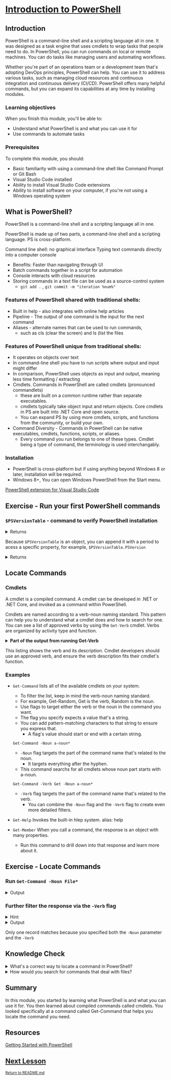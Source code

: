 #  [Introduction to PowerShell](https://docs.microsoft.com/en-us/learn/modules/introduction-to-powershell/)

## Introduction

<p>PowerShell is a command-line shell and a scripting language all in one. It was designed as a task engine that uses cmdlets to wrap tasks that people need to do. In PowerShell, you can run commands on local or remote machines. You can do tasks like managing users and automating workflows.</p>

<p>Whether you're part of an operations team or a development team that's adopting DevOps principles, PowerShell can help. You can use it to address various tasks, such as managing cloud resources and continuous integration and continuous delivery (CI/CD). PowerShell offers many helpful commands, but you can expand its capabilities at any time by installing modules.</p>

### Learning objectives

When you finish this module, you'll be able to:

  *  Understand what PowerShell is and what you can use it for
  *  Use commands to automate tasks

### Prerequisites

To complete this module, you should:

  *  Basic familiarity with using a command-line shell like Command Prompt or Git Bash
  *  Visual Studio Code installed
  *  Ability to install Visual Studio Code extensions
  *  Ability to install software on your computer, if you're not using a Windows operating system


## What is PowerShell?

PowerShell is a command-line shell and a scripting language all in one.

PowerShell is made up of two parts, a command-line shell and a scripting language.
PS is cross-platform. 

Command line shell: no graphical interface 
Typing text commands directly into a computer console
- Benefits: Faster than navigating through UI 
- Batch commands together in a script for automation
- Console interacts with cloud resources 
- Storing commands in a text file can be used as a source-control system
  - `git add .` , `git commit -m "iteration %num%"` 

### Features of PowerShell shared with traditional shells:
- Built in help - also integrates with online help articles
- Pipeline - The output of one command is the input for the next command
- Aliases - alternate names that can be used to run commands,
    - such as cls (clear the screen) and ls (list the files

### Features of PowerShell unique from traditional shells:
- It operates on objects over text
- In command-line shell you have to run scripts where output and input might differ
- In comparison, PowerShell uses objects as input and output, meaning less time formatting / extracting 
- Cmdlets. Commands in PowerShell are called cmdlets (pronounced commandlets)
    - these are built on a common runtime rather than separate executables. 
    - cmdlets typically take object input and return objects. Core cmdlets in PS are built into .NET Core and open source. 
    - You can expand PS by using more cmdlets, scripts, and functions from the community, or build your own. 
- Command Diversity - Commands in PowerShell can be native executables, cmdlets, functions, scripts, or aliases. 
    - Every command you run belongs to one of these types. Cmdlet being a type of command, the terminology is used interchangably. 

### Installation
- PowerShell is cross-platform but if using anything beyond Windows 8 or later, installation will be required. 
- Windows 8+, You can open Windows PowerShell from the Start menu.

[PowerShell extension for Visual Studio Code](https://marketplace.visualstudio.com/items?itemName=ms-vscode.PowerShell)

## Exercise - Run your first PowerShell commands

### `$PSVersionTable` - command to verify PowerShell installation 

<details>
    <summary>
        Returns
    </summary>
    <table>
        <tr>
            <th>Name</th>
            <th>Value</th>
        </tr>
        <tr>
            <td>PSVersion</td>
            <td>5.1.19041.1682</td>
        </tr>
        <tr>
            <td>PSEdition</td>
            <td>Desktop</td>
        </tr>
    </table>
    ...and so on.
</details>

Because `$PSVersionTable` is an object, you can append it with a period to acess a specific property, for example, `$PSVersionTable.PSVersion`

<details>
    <summary>Returns</summary>
    <table>
        <tr>
            <th>Name</th>
            <th>Value</th>
        </tr>
        <tr>
            <td>PSVersion</td>
            <td>5.1.19041.1682</td>
        </tr>
    </table>
</details>

## Locate Commands 

### Cmdlets 
<p>A cmdlet is a compiled command. A cmdlet can be developed in .NET or .NET Core, and invoked as a command within PowerShell. </p>

Cmdlets are named according to a verb-noun naming standard.
This pattern can help you to understand what a cmdlet does and how to search for one. You can see a list of approved verbs by using the `Get-Verb` cmdlet. 
Verbs are organized by activity type and function. </p>

<details>
    <summary><strong>Part of the output from running Get-Verb</strong></summary>
    <table>
        <tr>
            <th>Verb</th>
            <th>AliasPrefix</th>
            <th>Group</th>
            <th>Description</th>
        </tr>
        <tr>
            <td>Add</td>
            <td>a</td>
            <td>Common</td>
            <td>Adds a resource to a container, or atta…</td>
        </tr>
        <tr>
            <td>Clear</td>
            <td>cl</td>
            <td>Common</td>
            <td>Removes all the resources from a contai…`</td>
        </tr>
    </table>
</details>

<p>This listing shows the verb and its description. 
Cmdlet developers should use an approved verb, and ensure the verb description fits their 
cmdlet's function. </p>

### Examples

- `Get-Command` lists all of the available cmdlets on your system.
    - To filter the list, keep in mind the verb-noun naming standard. 
    - For example, Get-Random, Get is the verb, Random is the noun.
    - Use flags to target either the verb or the noun in the command you want. 
    - The flag you specify expects a value that's a string. 
    - You can add pattern-matching characters to that string to ensure you express that. 
        - A flag's value should start or end with a certain string. 

    `Get-Command -Noun a-noun*`
    - `-Noun` flag targets the part of the command name that's related to the noun. 
        - It targets everything after the hyphen. 
    - This command searchs for all cmdlets whose noun part starts with a-noun.

    `Get-Command -Verb Get -Noun a-noun*`
    - `-Verb` flag targets the part of the command name that's related to the verb.
        - You can combine the `-Noun` flag and the `-Verb` flag to create even more detailed filters.

- `Get-Help` Invokes the built-in hlep system. alias: help 
- `Get-Member` When you call a command, the response is an object with many properties. 
    - Run this command to drill down into that response and learn more about it. 

## Exercise - Locate Commands

### Run `Get-Command -Noun File*`

<details>
    <summary>Output</summary>
    <table>
        <tr>
            <th>CommandType</th>
            <th>Name</th>
            <th>Version</th>
            <th>Source</th>
        </tr>
        <tr>
            <td>Cmdlet</td>
            <td>Get-FileHash</td>
            <td>7.0.0.0</td>
            <td>Microsoft.PowerShell.Utility</td>
        </tr>
        <tr>
            <td>Cmdlet</td>
            <td>Out-File</td>
            <td>7.0.0.0</td>
            <td>Microsoft.PowerShell.Utility</td>
        </tr>
        <tr>
            <td>Cmdlet</td>
            <td>Unblock-File</td>
            <td>7.0.0.0</td>
            <td>Microsoft.PowerShell.Utility</td>
        </tr>
    </table>
</details>

### Further filter the response via the `-Verb` flag 

<details>
    <summary>Hint</summary>
    <code>syntax: `Get-Command -Verb Get -Noun File*</code>
</details>

<details>
    <summary>Output</summary>
    <table>
        <tr>
            <th>CommandType</th>
            <th>Name</th>
            <th>Version</th>
            <th>Source</th>
        </tr>
        <tr>
            <td>Cmdlet</td>
            <td>Get-FileHash</td>
            <td>7.0.0.0</td>
            <td>Microsoft.PowerShell.Utility</td>
        </tr>
    </table>
</details>

Only one record matches because you specified both the `-Noun` parameter and the `-Verb`

## Knowledge Check 

<details>
<summary>
What's a correct way to locate a command in PowerShell?
</summary>
Call <code>Get-Command 'name of command'</code>
</details>

<details>
<summary>
How would you search for commands that deal with files?
</summary>
Call <code>Get-Command -Noun File*</code>
</details>

## Summary

<p>In this module, you started by learning what PowerShell is and what you can use it for.
You then learned about compiled commands called cmdlets. 
You looked specifically at a command called Get-Command that helps you locate the command you need.</p>

## Resources
[Getting Started with PowerShell](https://docs.microsoft.com/en-us/powershell/scripting/learn/ps101/01-getting-started?preserve-view=true&view=powershell-7.2&WT.mc_id=academic-16634-chnoring&viewFallbackFrom=powershell-7.1)

## [Next Lesson](/docs/2_Discover-commands-in-PowerShell.md)

<sup>[Return to README.md](/README.md)</sup>